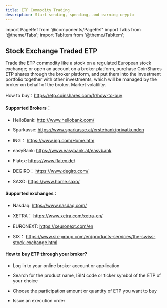 ```yaml
---
title: ETP Commodity Trading
description: Start sending, spending, and earning crypto
---
```


import PageRef from '@components/PageRef'
import Tabs from '@theme/Tabs';
import TabItem from '@theme/TabItem';

## Stock Exchange Traded ETP

Trade the ETP commodity like a stock on a regulated European stock exchange; or open an account on a broker platform, purchase CoinShares ETP shares through the broker platform, and put them into the investment portfolio together with other investments, which will be managed by the broker on behalf of the broker. Market volatility.

How to buy：https://etp.coinshares.com/fr/how-to-buy

#### Supported Brokers：

- HelloBank:  http://www.hellobank.com/

- Sparkasse:  https://www.sparkasse.at/erstebank/privatkunden

- ING： https://www.ing.com/Home.htm

- easyBank:  https://www.easybank.at/easybank

- Flatex:  https://www.flatex.de/

- DEGIRO： https://www.degiro.com/

- SAXO:  https://www.home.saxo/

#### Supported exchanges：

- Nasdaq:  https://www.nasdaq.com/

- XETRA： https://www.xetra.com/xetra-en/

- EURONEXT:  https://xeuronext.com/en

- SIX： https://www.six-group.com/en/products-services/the-swiss-stock-exchange.html

#### How to buy ETP through your broker?

- Log in to your online broker account or application

- Search for the product name, ISIN code or ticker symbol of the ETP of your choice

- Choose the participation amount or quantity of ETP you want to buy

- Issue an execution order


